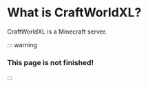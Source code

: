 # What is CraftWorldXL?
CraftWorldXL is a Minecraft server.

::: warning
### This page is not finished!
:::
